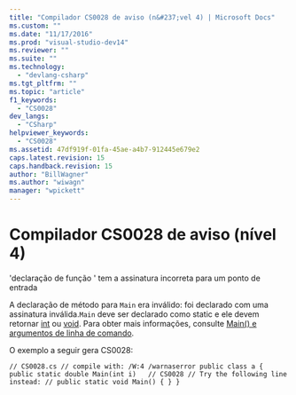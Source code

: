 ```yaml
---
title: "Compilador CS0028 de aviso (n&#237;vel 4) | Microsoft Docs"
ms.custom: ""
ms.date: "11/17/2016"
ms.prod: "visual-studio-dev14"
ms.reviewer: ""
ms.suite: ""
ms.technology: 
  - "devlang-csharp"
ms.tgt_pltfrm: ""
ms.topic: "article"
f1_keywords: 
  - "CS0028"
dev_langs: 
  - "CSharp"
helpviewer_keywords: 
  - "CS0028"
ms.assetid: 47df919f-01fa-45ae-a4b7-912445e679e2
caps.latest.revision: 15
caps.handback.revision: 15
author: "BillWagner"
ms.author: "wiwagn"
manager: "wpickett"
---
```

# Compilador CS0028 de aviso (n&#237;vel 4)
'declaração de função ' tem a assinatura incorreta para um ponto de entrada  
  
 A declaração de método para `Main` era inválido: foi declarado com uma assinatura inválida.`Main` deve ser declarado como static e ele devem retornar [int](/dotnet/csharp/language-reference/keywords/int) ou [void](/dotnet/csharp/language-reference/keywords/void). Para obter mais informações, consulte [Main\(\) e argumentos de linha de comando](/dotnet/csharp/programming-guide/main-and-command-args/main-and-command-line-arguments).  
  
 O exemplo a seguir gera CS0028:  
  
```  
// CS0028.cs // compile with: /W:4 /warnaserror public class a { public static double Main(int i)   // CS0028 // Try the following line instead: // public static void Main() { } }  
```